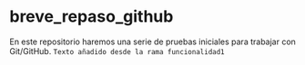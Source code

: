 # breve_repaso_github
En este repositorio haremos una serie de pruebas iniciales para trabajar con Git/GitHub.
`Texto añadido desde la rama funcionalidad1`